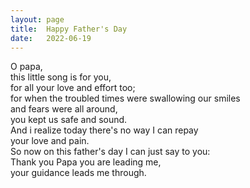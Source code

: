 ```yaml
---
layout: page
title:  Happy Father's Day
date:   2022-06-19
---
```


O papa, <br>
this little song is for you, <br>
for all your love and effort too; <br>
for when the troubled times were swallowing our smiles <br>
and fears were all around, <br>
you kept us safe and sound. <br>
And i realize today there's no way I can repay <br>
your love and pain. <br>
So now on this father's day I can just say to you: <br>
Thank you Papa you are leading me, <br>
your guidance leads me through. <br>

